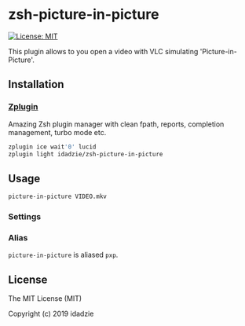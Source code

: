 # zsh-picture-in-picture

[![License: MIT][license icon]][license]

This plugin allows to you open a video with VLC simulating 'Picture-in-Picture'.



## Installation

### [Zplugin][zplugin]

Amazing Zsh plugin manager with clean fpath, reports, completion management, turbo mode etc.

```zsh
zplugin ice wait'0' lucid
zplugin light idadzie/zsh-picture-in-picture
```



## Usage

```zsh
picture-in-picture VIDEO.mkv
```



### Settings

### Alias

`picture-in-picture` is aliased `pxp`.



## License

The MIT License (MIT)

Copyright (c) 2019 idadzie

[license icon]: https://img.shields.io/badge/License-MIT-green.svg
[license]: https://opensource.org/licenses/MIT
[zplugin]: https://github.com/zdharma/zplugin
